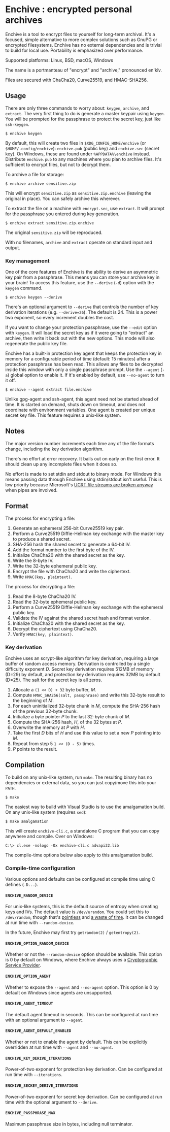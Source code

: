 # Enchive : encrypted personal archives

Enchive is a tool to encrypt files to yourself for long-term archival.
It's a focused, simple alternative to more complex solutions such as
GnuPG or encrypted filesystems. Enchive has no external dependencies
and is trivial to build for local use. Portability is emphasized over
performance.

Supported platforms: Linux, BSD, macOS, Windows

The name is a portmanteau of "encrypt" and "archive," pronounced
en'kīv.

Files are secured with ChaCha20, Curve25519, and HMAC-SHA256.

## Usage

There are only three commands to worry about: `keygen`, `archive`, and
`extract`. The very first thing to do is generate a master keypair
using `keygen`. You will be prompted for the passphrase to protect the
secret key, just like `ssh-keygen`.

    $ enchive keygen

By default, this will create two files in `$XDG_CONFIG_HOME/enchive`
(or `$HOME/.config/enchive`): `enchive.pub` (public key) and
`enchive.sec` (secret key). On Windows, these are found under
`%APPDATA%\enchive` instead. Distribute `enchive.pub` to any machines
where you plan to archive files. It's sufficient to encrypt files, but
not to decrypt them.

To archive a file for storage:

    $ enchive archive sensitive.zip

This will encrypt `sensitive.zip` as `sensitive.zip.enchive` (leaving
the original in place). You can safely archive this wherever.

To extract the file on a machine with `encrypt.sec`, use `extract`. It
will prompt for the passphrase you entered during key generation.

    $ enchive extract sensitive.zip.enchive

The original `sensitive.zip` will be reproduced.

With no filenames, `archive` and `extract` operate on standard input
and output.

### Key management

One of the core features of Enchive is the ability to derive an
asymmetric key pair from a passphrase. This means you can store your
archive key in your brain! To access this feature, use the `--derive`
(`-d`) option with the `keygen` command.

    $ enchive keygen --derive

There's an optional argument to `--derive` that controls the number of
key derivation iterations (e.g. `--derive=26`). The default is 24.
This is a power two exponent, so every increment doubles the cost.

If you want to change your protection passphrase, use the `--edit`
option with `keygen`. It will load the secret key as if it were going
to "extract" an archive, then write it back out with the new options.
This mode will also regenerate the public key file.

Enchive has a built-in protection key agent that keeps the protection
key in memory for a configurable period of time (default: 15 minutes)
after a protection passphrase has been read. This allows any files to
be decrypted inside this window with only a single passphrase prompt.
Use the `--agent` (`-a`) global option to enable it. If it's enabled
by default, use `--no-agent` to turn it off.

    $ enchive --agent extract file.enchive

Unlike gpg-agent and ssh-agent, this agent need not be started ahead
of time. It is started on demand, shuts down on timeout, and does not
coordinate with environment variables. One agent is created per unique
secret key file. This feature requires a unix-like system.

## Notes

The major version number increments each time any of the file formats
change, including the key derivation algorithm.

There's no effort at error recovery. It bails out on early on the
first error. It should clean up any incomplete files when it does so.

No effort is made to set stdin and stdout to binary mode. For Windows
this means passing data through Enchive using stdin/stdout isn't
useful. This is low priority because Microsoft's [UCRT file streams
are broken anyway][pipe] when pipes are involved.

## Format

The process for encrypting a file:

1. Generate an ephemeral 256-bit Curve25519 key pair.
2. Perform a Curve25519 Diffie-Hellman key exchange with the master
   key to produce a shared secret.
3. SHA-256 hash the shared secret to generate a 64-bit IV.
4. Add the format number to the first byte of the IV.
5. Initialize ChaCha20 with the shared secret as the key.
6. Write the 8-byte IV.
7. Write the 32-byte ephemeral public key.
8. Encrypt the file with ChaCha20 and write the ciphertext.
9. Write `HMAC(key, plaintext)`.

The process for decrypting a file:

1. Read the 8-byte ChaCha20 IV.
2. Read the 32-byte ephemeral public key.
3. Perform a Curve25519 Diffie-Hellman key exchange with the ephemeral
   public key.
4. Validate the IV against the shared secret hash and format version.
5. Initialize ChaCha20 with the shared secret as the key.
6. Decrypt the ciphertext using ChaCha20.
7. Verify `HMAC(key, plaintext)`.

### Key derivation

Enchive uses an scrypt-like algorithm for key derivation, requiring a
large buffer of random access memory. Derivation is controlled by a
single difficulty exponent *D*. Secret key derivation requires 512MB
of memory (D=29) by default, and protection key derivation requires
32MB by default (D=25). The salt for the secret key is all zeros.

1. Allocate a `(1 << D) + 32` byte buffer, *M*.
2. Compute `HMAC_SHA256(salt, passphrase)` and write this 32-byte
   result to the beginning of *M*.
3. For each uninitialized 32-byte chunk in *M*, compute the SHA-256
   hash of the previous 32-byte chunk.
4. Initialize a byte pointer *P* to the last 32-byte chunk of *M*.
5. Compute the SHA-256 hash, *H*, of the 32 bytes at *P*.
6. Overwrite the memory at *P* with *H*.
7. Take the first *D* bits of *H* and use this value to set a new *P*
   pointing into *M*.
8. Repeat from step 5 `1 << (D - 5)` times.
9. *P* points to the result.

## Compilation

To build on any unix-like system, run `make`. The resulting binary has
no dependencies or external data, so you can just copy/move this into
your `PATH`.

    $ make

The easiest way to build with Visual Studio is to use the amalgamation
build. On any unix-like system (requires `sed`):

    $ make amalgamation

This will create `enchive-cli.c`, a standalone C program that you can
copy anywhere and compile. Over on Windows:

    C:\> cl.exe -nologo -Ox enchive-cli.c advapi32.lib

The compile-time options below also apply to this amalgamation build.

### Compile-time configuration

Various options and defaults can be configured at compile time using C
defines (`-D...`).

#### `ENCHIVE_RANDOM_DEVICE`

For unix-like systems, this is the default source of entropy when
creating keys and IVs. The default value is `/dev/urandom`. You could
set this to `/dev/random`, though that's [pointless][djb] and [a waste
of time][myths]. It can be changed at run time with `--random-device`.

In the future, Enchive may first try `getrandom(2)` / `getentropy(2)`.

#### `ENCHIVE_OPTION_RANDOM_DEVICE`

Whether or not the `--random-device` option should be available. This
option is 0 by default on Windows, where Enchive always uses a
[Cryptographic Service Provider][csp].

#### `ENCHIVE_OPTION_AGENT`

Whether to expose the `--agent` and `--no-agent` option. This option
is 0 by default on Windows since agents are unsupported.

#### `ENCHIVE_AGENT_TIMEOUT`

The default agent timeout in seconds. This can be configured at run
time with an optional argument to `--agent`.

#### `ENCHIVE_AGENT_DEFAULT_ENABLED`

Whether or not to enable the agent by default. This can be explicitly
overridden at run time with `--agent` and `--no-agent`.

#### `ENCHIVE_KEY_DERIVE_ITERATIONS`

Power-of-two exponent for protection key derivation. Can be configured
at run time with `--iterations`.

#### `ENCHIVE_SECKEY_DERIVE_ITERATIONS`

Power-of-two exponent for secret key derivation. Can be configured at
run time with the optional argument to `--derive`.

#### `ENCHIVE_PASSPHRASE_MAX`

Maximum passphrase size in bytes, including null terminator.


[myths]: http://www.2uo.de/myths-about-urandom/
[djb]: https://blog.cr.yp.to/20140205-entropy.html
[getrandom]: https://manpages.debian.org/testing/manpages-dev/getrandom.2.en.html
[getentropy]: http://man.openbsd.org/OpenBSD-current/man2/getentropy.2
[csp]: https://msdn.microsoft.com/en-us/library/windows/desktop/aa380246(v=vs.85).aspx
[pipe]: https://radiance-online.org/pipermail/radiance-dev/2016-March/001576.html
